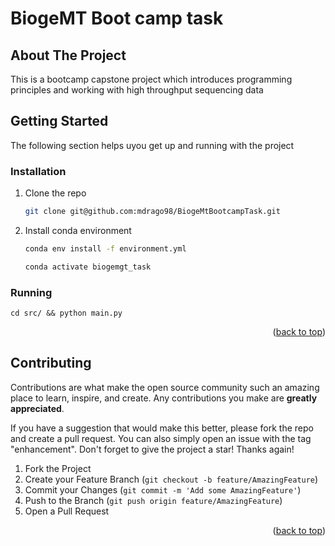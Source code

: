 # BiogeMT Boot camp task


<!-- ABOUT THE PROJECT -->
## About The Project

This is a bootcamp capstone project which introduces programming principles and working with high throughput sequencing data


<!-- GETTING STARTED -->
## Getting Started

The following section helps uyou get up and running with the project


### Installation


1. Clone the repo
   ```sh
   git clone git@github.com:mdrago98/BiogeMtBootcampTask.git
   ```
2. Install conda environment
   ```sh
   conda env install -f environment.yml
   
   conda activate biogemgt_task
   ```
### Running

```shell
cd src/ && python main.py
```

<p align="right">(<a href="#readme-top">back to top</a>)</p>



[//]: # (<!-- USAGE EXAMPLES -->)

[//]: # (## Usage)

[//]: # ()
[//]: # (Use this space to show useful examples of how a project can be used. Additional screenshots, code examples and demos work well in this space. You may also link to more resources.)

[//]: # ()
[//]: # (_For more examples, please refer to the [Documentation]&#40;https://example.com&#41;_)

[//]: # ()
[//]: # (<p align="right">&#40;<a href="#readme-top">back to top</a>&#41;</p>)



<!-- CONTRIBUTING -->
## Contributing

Contributions are what make the open source community such an amazing place to learn, inspire, and create. Any contributions you make are **greatly appreciated**.

If you have a suggestion that would make this better, please fork the repo and create a pull request. You can also simply open an issue with the tag "enhancement".
Don't forget to give the project a star! Thanks again!

1. Fork the Project
2. Create your Feature Branch (`git checkout -b feature/AmazingFeature`)
3. Commit your Changes (`git commit -m 'Add some AmazingFeature'`)
4. Push to the Branch (`git push origin feature/AmazingFeature`)
5. Open a Pull Request

<p align="right">(<a href="#readme-top">back to top</a>)</p>
